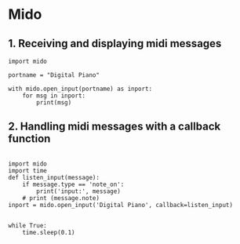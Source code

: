 
# Mido

## 1.  Receiving and displaying midi messages
 
```
import mido

portname = "Digital Piano"

with mido.open_input(portname) as inport:
    for msg in inport:
        print(msg)
```
## 2.  Handling midi messages with a callback function

```

import mido
import time
def listen_input(message):
    if message.type == 'note_on':
        print('input:', message)
    # print (message.note)
inport = mido.open_input('Digital Piano', callback=listen_input)


while True:
    time.sleep(0.1)

```
